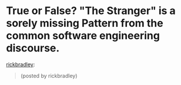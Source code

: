 <!--
id: 511077725
link: http://tumblr.atmos.org/post/511077725/true-or-false-the-stranger-is-a-sorely-missing
slug: true-or-false-the-stranger-is-a-sorely-missing
date: Sat Apr 10 2010 10:53:37 GMT-0700 (PDT)
publish: 2010-04-010
tags: 
title: True or False?  "The Stranger" is a sorely missing Pattern from the common software engineering discourse.
-->


True or False?  "The Stranger" is a sorely missing Pattern from the common software engineering discourse.
==========================================================================================================

[rickbradley](http://ni.hili.st/post/508964338/true-or-false-the-stranger-is-a-sorely-missing):

> (posted by rickbradley)

